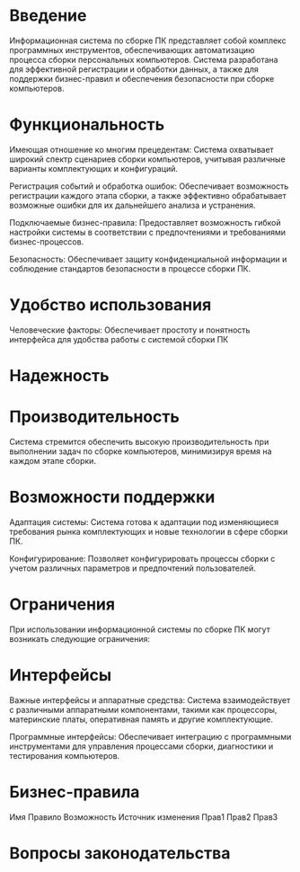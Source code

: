 # Введение

Информационная система по сборке ПК представляет собой комплекс программных инструментов, обеспечивающих автоматизацию процесса сборки персональных компьютеров. Система разработана для эффективной регистрации и обработки данных, а также для поддержки бизнес-правил и обеспечения безопасности при сборке компьютеров.

# Функциональность

Имеющая отношение ко многим прецедентам: Система охватывает широкий спектр сценариев сборки компьютеров, учитывая различные варианты комплектующих и конфигураций.

Регистрация событий и обработка ошибок: Обеспечивает возможность регистрации каждого этапа сборки, а также эффективно обрабатывает возможные ошибки для их дальнейшего анализа и устранения.

Подключаемые бизнес-правила: Предоставляет возможность гибкой настройки системы в соответствии с предпочтениями и требованиями бизнес-процессов.

Безопасность: Обеспечивает защиту конфиденциальной информации и соблюдение стандартов безопасности в процессе сборки ПК.

# Удобство использования

Человеческие факторы: Обеспечивает простоту и понятность интерфейса для удобства работы с системой сборки ПК

# Надежность



# Производительность

Система стремится обеспечить высокую производительность при выполнении задач по сборке компьютеров, минимизируя время на каждом этапе сборки.

# Возможности поддержки

Адаптация системы: Система готова к адаптации под изменяющиеся требования рынка комплектующих и новые технологии в сфере сборки ПК.

Конфигурирование: Позволяет конфигурировать процессы сборки с учетом различных параметров и предпочтений пользователей.

# Ограничения

При использовании информационной системы по сборке ПК могут возникать следующие ограничения:


# Интерфейсы

Важные интерфейсы и аппаратные средства: Система взаимодействует с различными аппаратными компонентами, такими как процессоры, материнские платы, оперативная память и другие комплектующие.

Программные интерфейсы: Обеспечивает интеграцию с программными инструментами для управления процессами сборки, диагностики и тестирования компьютеров.
# Бизнес-правила
Имя    Правило        Возможность           Источник изменения
Прав1
Прав2
Прав3


# Вопросы законодательства
